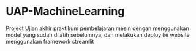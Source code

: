 # UAP-MachineLearning
Project Ujian akhir praktikum pembelajaran mesin dengan menggunakan model yang sudah dilatih sebelumnya, dan melakukan deploy ke website menggunakan framework streamlit
